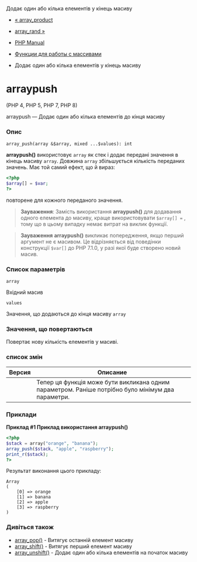 Додає один або кілька елементів у кінець масиву

-   [« array\_product](function.array-product.html)
    
-   [array\_rand »](function.array-rand.html)
    
-   [PHP Manual](index.html)
    
-   [Функции для работы с массивами](ref.array.html)
    
-   Додає один або кілька елементів у кінець масиву
    

# arraypush

(PHP 4, PHP 5, PHP 7, PHP 8)

arraypush — Додає один або кілька елементів до кінця масиву

### Опис

```methodsynopsis
array_push(array &$array, mixed ...$values): int
```

**arraypush()** використовує `array` як стек і додає передані значення в кінець масиву `array`. Довжина `array` збільшується кількість переданих значень. Має той самий ефект, що й вираз:

```php
<?php
$array[] = $var;
?>
```

повторене для кожного переданого значення.

> **Зауваження**: Замість використання **arraypush()** для додавання одного елемента до масиву, краще використовувати `$array[] =` , тому що в цьому випадку немає витрат на виклик функції.

> **Зауваження** **arraypush()** викликає попередження, якщо перший аргумент не є масивом. Це відрізняється від поведінки конструкції `$var[]` до PHP 7.1.0, у разі якої буде створено новий масив.

### Список параметрів

`array`

Вхідний масив

`values`

Значення, що додаються до кінця масиву `array`

### Значення, що повертаються

Повертає нову кількість елементів у масиві.

### список змін

| Версия | Описание                                                                                           |
|--------|----------------------------------------------------------------------------------------------------|
|        | Тепер ця функція може бути викликана одним параметром. Раніше потрібно було мінімум два параметри. |

### Приклади

**Приклад #1 Приклад використання **arraypush()****

```php
<?php
$stack = array("orange", "banana");
array_push($stack, "apple", "raspberry");
print_r($stack);
?>
```

Результат виконання цього прикладу:

```
Array
(
    [0] => orange
    [1] => banana
    [2] => apple
    [3] => raspberry
)
```

### Дивіться також

-   [array\_pop()](function.array-pop.html) - Витягує останній елемент масиву
-   [array\_shift()](function.array-shift.html) - Витягує перший елемент масиву
-   [array\_unshift()](function.array-unshift.html) - Додає один або кілька елементів на початок масиву